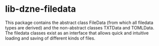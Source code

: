 # lib-dzne-filedata

This package contains the abstract class FileData (from which all filedata types are derived) and the non-abstract classes TXTData and TOMLData. 
The filedata classes exist as an interface that allows quick and intuitive loading and saving of different kinds of files.

